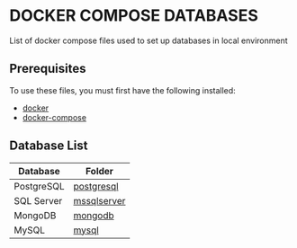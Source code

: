 # DOCKER COMPOSE DATABASES

List of docker compose files used to set up databases in local environment

## Prerequisites

To use these files, you must first have the following installed:

- [docker](https://docs.docker.com/engine/installation/)
- [docker-compose](https://docs.docker.com/compose/install/)

## Database List

| Database | Folder |
| -- | -- |
| PostgreSQL | [postgresql](https://github.com/chelosky/docker-compose-dbs/tree/main/postgresql)  |
| SQL Server | [mssqlserver](https://github.com/chelosky/docker-compose-dbs/tree/main/mssql-server)  |
| MongoDB | [mongodb](https://github.com/chelosky/docker-compose-dbs/tree/main/mongodb)  |
| MySQL | [mysql](https://github.com/chelosky/docker-compose-dbs/tree/main/mysql)  |
